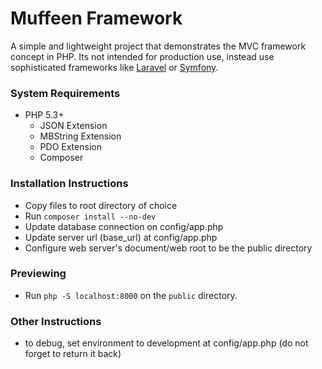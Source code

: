 
# Muffeen Framework

A simple and lightweight project that demonstrates the MVC framework concept in PHP. Its not intended for production use, instead use sophisticated frameworks like [Laravel](https://laravel.com/) or [Symfony](https://symfony.com/).
### System Requirements
- PHP 5.3+
    - JSON Extension
    - MBString Extension
    - PDO Extension
    - Composer
### Installation Instructions
- Copy files to root directory of choice
- Run `composer install --no-dev`
- Update database connection on config/app.php
- Update server url (base_url) at config/app.php
- Configure web server's document/web root to be the public directory
### Previewing
- Run `php -S localhost:8000` on the `public` directory.
### Other Instructions
- to debug, set environment to development at config/app.php (do not forget to return it back)
